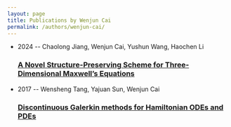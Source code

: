 ```yaml
---
layout: page
title: Publications by Wenjun Cai
permalink: /authors/wenjun-cai/
---
```


<ul class="post-list">
<li><span class='post-meta'>2024 -- Chaolong Jiang, Wenjun Cai, Yushun Wang, Haochen Li</span><h3><a class='post-link' href='../../a-novel-structure-preserving-scheme-for-three-dimensional-maxwell-s-equations'>A Novel Structure-Preserving Scheme for Three-Dimensional Maxwell’s Equations</a></h3></li>
<li><span class='post-meta'>2017 -- Wensheng Tang, Yajuan Sun, Wenjun Cai</span><h3><a class='post-link' href='../../discontinuous-galerkin-methods-for-hamiltonian-odes-and-pdes'>Discontinuous Galerkin methods for Hamiltonian ODEs and PDEs</a></h3></li>

</ul>
